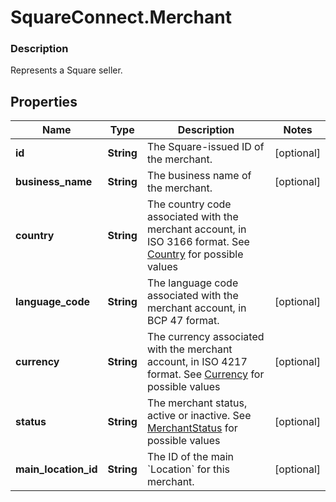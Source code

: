 # SquareConnect.Merchant

### Description

Represents a Square seller.

## Properties
Name | Type | Description | Notes
------------ | ------------- | ------------- | -------------
**id** | **String** | The Square-issued ID of the merchant. | [optional] 
**business_name** | **String** | The business name of the merchant. | [optional] 
**country** | **String** | The country code associated with the merchant account, in ISO 3166 format. See [Country](#type-country) for possible values | 
**language_code** | **String** | The language code associated with the merchant account, in BCP 47 format. | [optional] 
**currency** | **String** | The currency associated with the merchant account, in ISO 4217 format. See [Currency](#type-currency) for possible values | [optional] 
**status** | **String** | The merchant status, active or inactive. See [MerchantStatus](#type-merchantstatus) for possible values | [optional] 
**main_location_id** | **String** | The ID of the main &#x60;Location&#x60; for this merchant. | [optional] 


